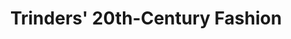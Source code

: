 ---
title: "Trinders' 20th-Century Fashion"
url: /clare/trinders-20th-century-fashion/
shop: Kleidung
---